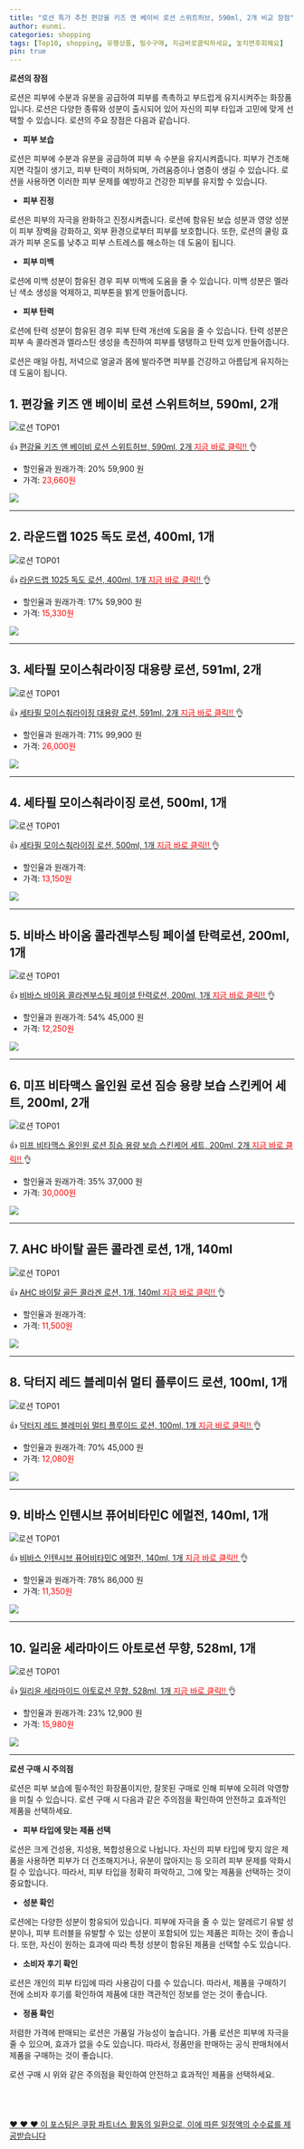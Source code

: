 ```yaml
---
title: "로션 특가 추천 편강율 키즈 앤 베이비 로션 스위트허브, 590ml, 2개 비교 장점"
author: eunmi.
categories: shopping
tags: [Top10, shopping, 유행상품, 필수구매, 지금바로클릭하세요, 놓치면후회해요]
pin: true
---
```

**로션의 장점**

로션은 피부에 수분과 유분을 공급하여 피부를 촉촉하고 부드럽게 유지시켜주는 화장품입니다. 로션은 다양한 종류와 성분이 출시되어 있어 자신의 피부 타입과 고민에 맞게 선택할 수 있습니다. 로션의 주요 장점은 다음과 같습니다.

* **피부 보습**

로션은 피부에 수분과 유분을 공급하여 피부 속 수분을 유지시켜줍니다. 피부가 건조해지면 각질이 생기고, 피부 탄력이 저하되며, 가려움증이나 염증이 생길 수 있습니다. 로션을 사용하면 이러한 피부 문제를 예방하고 건강한 피부를 유지할 수 있습니다.

* **피부 진정**

로션은 피부의 자극을 완화하고 진정시켜줍니다. 로션에 함유된 보습 성분과 영양 성분이 피부 장벽을 강화하고, 외부 환경으로부터 피부를 보호합니다. 또한, 로션의 쿨링 효과가 피부 온도를 낮추고 피부 스트레스를 해소하는 데 도움이 됩니다.

* **피부 미백**

로션에 미백 성분이 함유된 경우 피부 미백에 도움을 줄 수 있습니다. 미백 성분은 멜라닌 색소 생성을 억제하고, 피부톤을 밝게 만들어줍니다.

* **피부 탄력**

로션에 탄력 성분이 함유된 경우 피부 탄력 개선에 도움을 줄 수 있습니다. 탄력 성분은 피부 속 콜라겐과 엘라스틴 생성을 촉진하여 피부를 탱탱하고 탄력 있게 만들어줍니다.

로션은 매일 아침, 저녁으로 얼굴과 몸에 발라주면 피부를 건강하고 아름답게 유지하는 데 도움이 됩니다.

   

## 1. 편강율 키즈 앤 베이비 로션 스위트허브, 590ml, 2개

![로션 TOP01](https://thumbnail8.coupangcdn.com/thumbnails/remote/230x230ex/image/retail/images/2023/04/06/15/3/f283780f-ae99-4436-be35-8511606e2d3d.jpg)


👍 [편강율 키즈 앤 베이비 로션 스위트허브, 590ml, 2개 <font color=red> 지금 바로 클릭!! </font> ](https://link.coupang.com/re/AFFSDP?lptag=AF3617701&subid=GithubCoopas&pageKey=7263574976&traceid=V0-153&itemId=18624927417&vendorItemId=85576726432) 👌 


- 할인율과 원래가격: 20%  59,900   원
- 가격: <span style='color:red'>23,660원</span>

[![](/discount_price.png)](https://link.coupang.com/re/AFFSDP?lptag=AF3617701&subid=GithubCoopas&pageKey=7263574976&traceid=V0-153&itemId=18624927417&vendorItemId=85576726432)

---


   

## 2. 라운드랩 1025 독도 로션, 400ml, 1개

![로션 TOP01](https://thumbnail9.coupangcdn.com/thumbnails/remote/230x230ex/image/retail/images/4531142899274631-201bed84-fbef-4733-a59b-97b446a7787a.jpg)


👍 [라운드랩 1025 독도 로션, 400ml, 1개 <font color=red> 지금 바로 클릭!! </font> ](https://link.coupang.com/re/AFFSDP?lptag=AF3617701&subid=GithubCoopas&pageKey=6216457137&traceid=V0-153&itemId=6683983547&vendorItemId=73191776348) 👌 


- 할인율과 원래가격: 17%  59,900   원
- 가격: <span style='color:red'>15,330원</span>

[![](/discount_price.png)](https://link.coupang.com/re/AFFSDP?lptag=AF3617701&subid=GithubCoopas&pageKey=6216457137&traceid=V0-153&itemId=6683983547&vendorItemId=73191776348)

---


   

## 3. 세타필 모이스춰라이징 대용량 로션, 591ml, 2개

![로션 TOP01](https://thumbnail6.coupangcdn.com/thumbnails/remote/230x230ex/image/retail/images/711593805388429-8681b9cc-5d10-40db-99d4-f490d8eca8b5.jpg)


👍 [세타필 모이스춰라이징 대용량 로션, 591ml, 2개 <font color=red> 지금 바로 클릭!! </font> ](https://link.coupang.com/re/AFFSDP?lptag=AF3617701&subid=GithubCoopas&pageKey=7164345502&traceid=V0-153&itemId=15015111767&vendorItemId=85072877349) 👌 


- 할인율과 원래가격: 71%  99,900   원
- 가격: <span style='color:red'>26,000원</span>

[![](/discount_price.png)](https://link.coupang.com/re/AFFSDP?lptag=AF3617701&subid=GithubCoopas&pageKey=7164345502&traceid=V0-153&itemId=15015111767&vendorItemId=85072877349)

---


   

## 4. 세타필 모이스춰라이징 로션, 500ml, 1개

![로션 TOP01](https://thumbnail10.coupangcdn.com/thumbnails/remote/230x230ex/image/rs_quotation_api/u38gth7f/4dd9b982ec6f4a1984f6701ca3e3bfb4.png)


👍 [세타필 모이스춰라이징 로션, 500ml, 1개 <font color=red> 지금 바로 클릭!! </font> ](https://link.coupang.com/re/AFFSDP?lptag=AF3617701&subid=GithubCoopas&pageKey=7164345502&traceid=V0-153&itemId=19715897661&vendorItemId=85128497249) 👌 


- 할인율과 원래가격: 
- 가격: <span style='color:red'>13,150원</span>

[![](/discount_price.png)](https://link.coupang.com/re/AFFSDP?lptag=AF3617701&subid=GithubCoopas&pageKey=7164345502&traceid=V0-153&itemId=19715897661&vendorItemId=85128497249)

---


   

## 5. 비바스 바이옴 콜라겐부스팅 페이셜 탄력로션, 200ml, 1개

![로션 TOP01](https://thumbnail6.coupangcdn.com/thumbnails/remote/230x230ex/image/retail/images/1926811536821101-94fad7fb-0bd7-431a-83ac-f27ce35fdd8d.jpg)


👍 [비바스 바이옴 콜라겐부스팅 페이셜 탄력로션, 200ml, 1개 <font color=red> 지금 바로 클릭!! </font> ](https://link.coupang.com/re/AFFSDP?lptag=AF3617701&subid=GithubCoopas&pageKey=6590770862&traceid=V0-153&itemId=14871392414&vendorItemId=81131430456) 👌 


- 할인율과 원래가격: 54%  45,000   원
- 가격: <span style='color:red'>12,250원</span>

[![](/discount_price.png)](https://link.coupang.com/re/AFFSDP?lptag=AF3617701&subid=GithubCoopas&pageKey=6590770862&traceid=V0-153&itemId=14871392414&vendorItemId=81131430456)

---


   

## 6. 미프 비타맥스 올인원 로션 짐승 용량 보습 스킨케어 세트, 200ml, 2개

![로션 TOP01](https://thumbnail9.coupangcdn.com/thumbnails/remote/230x230ex/image/retail/images/1682085947124977-85187048-937e-4f9e-aa03-bb2c0920d528.jpg)


👍 [미프 비타맥스 올인원 로션 짐승 용량 보습 스킨케어 세트, 200ml, 2개 <font color=red> 지금 바로 클릭!! </font> ](https://link.coupang.com/re/AFFSDP?lptag=AF3617701&subid=GithubCoopas&pageKey=118538024&traceid=V0-153&itemId=11111783790&vendorItemId=78390888932) 👌 


- 할인율과 원래가격: 35%  37,000   원
- 가격: <span style='color:red'>30,000원</span>

[![](/discount_price.png)](https://link.coupang.com/re/AFFSDP?lptag=AF3617701&subid=GithubCoopas&pageKey=118538024&traceid=V0-153&itemId=11111783790&vendorItemId=78390888932)

---


   

## 7. AHC 바이탈 골든 콜라겐 로션, 1개, 140ml

![로션 TOP01](https://thumbnail8.coupangcdn.com/thumbnails/remote/230x230ex/image/retail/images/4706745760982971-b44820ba-9807-4115-b2a1-85733829361c.jpg)


👍 [AHC 바이탈 골든 콜라겐 로션, 1개, 140ml <font color=red> 지금 바로 클릭!! </font> ](https://link.coupang.com/re/AFFSDP?lptag=AF3617701&subid=GithubCoopas&pageKey=6145023313&traceid=V0-153&itemId=19922304670&vendorItemId=79092179858) 👌 


- 할인율과 원래가격: 
- 가격: <span style='color:red'>11,500원</span>

[![](/discount_price.png)](https://link.coupang.com/re/AFFSDP?lptag=AF3617701&subid=GithubCoopas&pageKey=6145023313&traceid=V0-153&itemId=19922304670&vendorItemId=79092179858)

---


   

## 8. 닥터지 레드 블레미쉬 멀티 플루이드 로션, 100ml, 1개

![로션 TOP01](https://thumbnail9.coupangcdn.com/thumbnails/remote/230x230ex/image/retail/images/2023/06/28/11/4/edab33b6-3830-412a-9732-e85785c9ef9e.jpg)


👍 [닥터지 레드 블레미쉬 멀티 플루이드 로션, 100ml, 1개 <font color=red> 지금 바로 클릭!! </font> ](https://link.coupang.com/re/AFFSDP?lptag=AF3617701&subid=GithubCoopas&pageKey=6372535763&traceid=V0-153&itemId=13504507360&vendorItemId=86407673438) 👌 


- 할인율과 원래가격: 70%  45,000   원
- 가격: <span style='color:red'>12,080원</span>

[![](/discount_price.png)](https://link.coupang.com/re/AFFSDP?lptag=AF3617701&subid=GithubCoopas&pageKey=6372535763&traceid=V0-153&itemId=13504507360&vendorItemId=86407673438)

---


   

## 9. 비바스 인텐시브 퓨어비타민C 에멀전, 140ml, 1개

![로션 TOP01](https://thumbnail7.coupangcdn.com/thumbnails/remote/230x230ex/image/retail/images/4101692825279033-af361ede-6501-45e9-8936-826ee66a7ce4.jpg)


👍 [비바스 인텐시브 퓨어비타민C 에멀전, 140ml, 1개 <font color=red> 지금 바로 클릭!! </font> ](https://link.coupang.com/re/AFFSDP?lptag=AF3617701&subid=GithubCoopas&pageKey=6443390669&traceid=V0-153&itemId=377234825&vendorItemId=71093749008) 👌 


- 할인율과 원래가격: 78%  86,000   원
- 가격: <span style='color:red'>11,350원</span>

[![](/discount_price.png)](https://link.coupang.com/re/AFFSDP?lptag=AF3617701&subid=GithubCoopas&pageKey=6443390669&traceid=V0-153&itemId=377234825&vendorItemId=71093749008)

---


   

## 10. 일리윤 세라마이드 아토로션 무향, 528ml, 1개

![로션 TOP01](https://thumbnail6.coupangcdn.com/thumbnails/remote/230x230ex/image/retail/images/2977220283279792-57ee4bf6-57db-4561-8fed-d9181ec85777.jpg)


👍 [일리윤 세라마이드 아토로션 무향, 528ml, 1개 <font color=red> 지금 바로 클릭!! </font> ](https://link.coupang.com/re/AFFSDP?lptag=AF3617701&subid=GithubCoopas&pageKey=6936824598&traceid=V0-153&itemId=13311997229&vendorItemId=3335127002) 👌 


- 할인율과 원래가격: 23%  12,900   원
- 가격: <span style='color:red'>15,980원</span>

[![](/discount_price.png)](https://link.coupang.com/re/AFFSDP?lptag=AF3617701&subid=GithubCoopas&pageKey=6936824598&traceid=V0-153&itemId=13311997229&vendorItemId=3335127002)

---
**로션 구매 시 주의점**

로션은 피부 보습에 필수적인 화장품이지만, 잘못된 구매로 인해 피부에 오히려 악영향을 미칠 수 있습니다. 로션 구매 시 다음과 같은 주의점을 확인하여 안전하고 효과적인 제품을 선택하세요.

* **피부 타입에 맞는 제품 선택**

로션은 크게 건성용, 지성용, 복합성용으로 나뉩니다. 자신의 피부 타입에 맞지 않은 제품을 사용하면 피부가 더 건조해지거나, 유분이 많아지는 등 오히려 피부 문제를 악화시킬 수 있습니다. 따라서, 피부 타입을 정확히 파악하고, 그에 맞는 제품을 선택하는 것이 중요합니다.

* **성분 확인**

로션에는 다양한 성분이 함유되어 있습니다. 피부에 자극을 줄 수 있는 알레르기 유발 성분이나, 피부 트러블을 유발할 수 있는 성분이 포함되어 있는 제품은 피하는 것이 좋습니다. 또한, 자신이 원하는 효과에 따라 특정 성분이 함유된 제품을 선택할 수도 있습니다.

* **소비자 후기 확인**

로션은 개인의 피부 타입에 따라 사용감이 다를 수 있습니다. 따라서, 제품을 구매하기 전에 소비자 후기를 확인하여 제품에 대한 객관적인 정보를 얻는 것이 좋습니다.

* **정품 확인**

저렴한 가격에 판매되는 로션은 가품일 가능성이 높습니다. 가품 로션은 피부에 자극을 줄 수 있으며, 효과가 없을 수도 있습니다. 따라서, 정품만을 판매하는 공식 판매처에서 제품을 구매하는 것이 좋습니다.

로션 구매 시 위와 같은 주의점을 확인하여 안전하고 효과적인 제품을 선택하세요.<br><br><br><br><br> [ ❤ ❤ ❤ 이 포스팅은 쿠팡 파트너스 활동의 일환으로, 이에 따른 일정액의 수수료를 제공받습니다](https://link.coupang.com/a/bcEFyh)